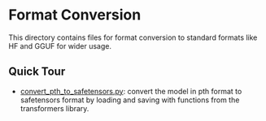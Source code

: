 # Format Conversion

This directory contains files for format conversion to standard formats like HF and GGUF for wider usage.

## Quick Tour
* [convert_pth_to_safetensors.py](convert_pth_to_safetensors.py): convert the model in pth format to safetensors format by loading and saving with functions from the transformers library.